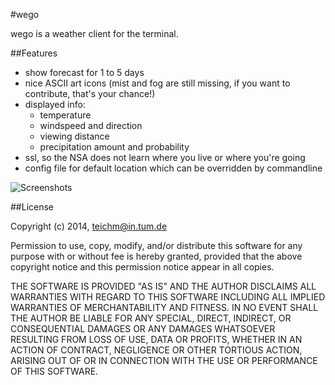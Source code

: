 #wego

wego is a weather client for the terminal.

##Features

* show forecast for 1 to 5 days
* nice ASCII art icons (mist and fog are still missing, if you want to
  contribute, that's your chance!)
* displayed info:
  * temperature
  * windspeed and direction
  * viewing distance
  * precipitation amount and probability
* ssl, so the NSA does not learn where you live or where you're going
* config file for default location which can be overridden by commandline

![Screenshots](http://schachmat.github.io/wego/wego.gif)

##License

Copyright (c) 2014,  <teichm@in.tum.de>

Permission to use, copy, modify, and/or distribute this software for any purpose
with or without fee is hereby granted, provided that the above copyright notice
and this permission notice appear in all copies.

THE SOFTWARE IS PROVIDED "AS IS" AND THE AUTHOR DISCLAIMS ALL WARRANTIES WITH
REGARD TO THIS SOFTWARE INCLUDING ALL IMPLIED WARRANTIES OF MERCHANTABILITY AND
FITNESS. IN NO EVENT SHALL THE AUTHOR BE LIABLE FOR ANY SPECIAL, DIRECT,
INDIRECT, OR CONSEQUENTIAL DAMAGES OR ANY DAMAGES WHATSOEVER RESULTING FROM LOSS
OF USE, DATA OR PROFITS, WHETHER IN AN ACTION OF CONTRACT, NEGLIGENCE OR OTHER
TORTIOUS ACTION, ARISING OUT OF OR IN CONNECTION WITH THE USE OR PERFORMANCE OF
THIS SOFTWARE.
